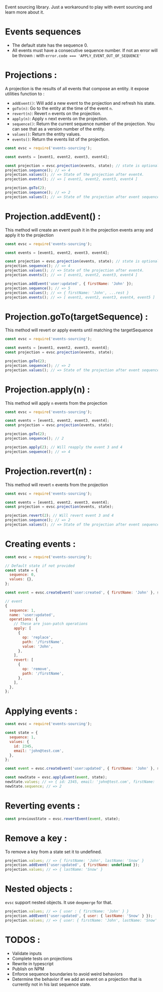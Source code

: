 Event sourcing library. Just a workaround to play with event sourcing and learn more about it.

# Events sequences

- The default state has the sequence 0.
- All events must have a consecutive sequence number. If not an error will be thrown : with `error.code === 'APPLY_EVENT_OUT_OF_SEQUENCE'`

# Projections :

A projection is the results of all events that compose an entity. it expose utilities function to :

- `addEvent()`: Will add a new event to the projection and refresh his state.
- `goTo(n)`: Go to the entity at the time of the event `n`.
- `revert(n)`: Revert `n` events on the projection.
- `apply(n)`: Apply `n` next events on the projection.
- `sequence()`: Return the current sequence number of the projection. You can see that as a version number of the entity.
- `values()`: Return the entity values.
- `events()`: Return the events list of the projection.

```js
const evsc = require('events-sourcing');

const events = [event1, event2, event3, event4];

const projection = evsc.projection(events, state); // state is optional
projection.sequence(); // => 4
projection.values(); // => State of the projection after event4.
projection.events(); // => [ event1, event2, event3, event4 ]

projection.goTo(2);
projection.sequence(); // => 2
projection.values(); // => State of the projection after event sequence 2.
```

# Projection.addEvent() :

This method will create an event push it in the projection events array and apply it to the projection

```js
const evsc = require('events-sourcing');

const events = [event1, event2, event3, event4];

const projection = evsc.projection(events, state); // state is optional
projection.sequence(); // => 4
projection.values(); // => State of the projection after event4.
projection.events(); // => [ event1, event2, event3, event4 ]

projection.addEvent('user:updated', { firstName: 'John' });
projection.sequence(); // => 5
projection.values(); // => { firstName: 'John', ...rest }
projection.events(); // => [ event1, event2, event3, event4, event5 ]
```

# Projection.goTo(targetSequence) :

This method will revert or apply events until matching the targetSequence

```js
const evsc = require('events-sourcing');

const events = [event1, event2, event3, event4];
const projection = evsc.projection(events, state);

projection.goTo(2);
projection.sequence(); // => 2
projection.values(); // => State of the projection after event sequence 2.
```

# Projection.apply(n) :

This method will apply `n` events from the projection

```js
const evsc = require('events-sourcing');

const events = [event1, event2, event3, event4];
const projection = evsc.projection(events, state);

projection.goTo(2);
projection.sequence(); // 2

projection.apply(2); // Will reapply the event 3 and 4
projection.sequence(); // => 4
```

# Projection.revert(n) :

This method will revert `n` events from the projection

```js
const evsc = require('events-sourcing');

const events = [event1, event2, event3, event4];
const projection = evsc.projection(events, state);

projection.revert(2); // Will revert event 3 and 4
projection.sequence(); // => 2
projection.values(); // => State of the projection after event sequence 2.
```

# Creating events :

```js
const evsc = require('events-sourcing');

// Default state if not provided
const state = {
  sequence: 0,
  values: {},
};

const event = evsc.createEvent('user:created', { firstName: 'John' }, state);

// event
{
  sequence: 1,
  name: 'user:updated',
  operations: {
    // These are json-patch operations
    apply: [
      {
        op: 'replace',
        path: '/firstName',
        value: 'John',
      },
    ],
    revert: [
      {
        op: 'remove',
        path: '/firstName',
      },
    ],
  },
};
```

# Applying events :

```js
const evsc = require('events-sourcing');

const state = {
  sequence: 1,
  values: {
    id: 2345,
    email: 'john@test.com',
  },
};

const event = evsc.createEvent('user:updated', { firstName: 'John' }, state);

const newState = evsc.applyEvent(event, state);
newState.values; // => { id: 2345, email: 'john@test.com', firstName: 'John' }
newState.sequence; // => 2
```

# Reverting events :

```js
const previousState = evsc.revertEvent(event, state);
```

# Remove a key :

To remove a key from a state set it to undefined.

```js
projection.values; // => { firstName: 'John', lastName: 'Snow' }
projection.addEvent('user:updated', { firstName: undefined });
projection.values; // => { lastName: 'Snow' }
```

# Nested objects :

`evsc` support nested objects. It use `deepmerge` for that.

```js
projection.values; // => { user : { firstName: 'John' } }
projection.addEvent('user:updated', { user: { lastName: 'Snow' } });
projection.values; // => { user: { firstName: 'John', lastName: 'Snow' }  }
```

# TODOS :

- Validate inputs
- Complete tests on projections
- Rewrite in typescript
- Publish on NPM
- Enforce sequence boundaries to avoid weird behaviors
- Determine the behavior if we add an event on a projection that is currently not in his last sequence state.
